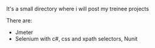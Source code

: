 It's a small directory where i will post my treinee projects

There are:
- Jmeter
- Selenium with c#, css and xpath selectors, Nunit